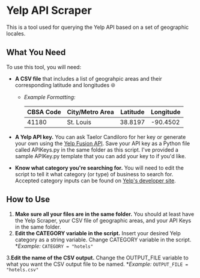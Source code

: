 # Yelp API Scraper
This is a tool used for querying the Yelp API based on a set of geographic locales.

## What You Need
To use this tool, you will need:
* __A CSV file__ that includes a list of geograhpic areas and their corresponding latitude and longitudes :globe_with_meridians:
    * _Example Formatting:_

        | CBSA Code | City/Metro Area | Latitude | Longitude |
        | ------- | ------- | ------- | ------- |
        | 41180 | St. Louis | 38.8197 | -90.4502 |

* __A Yelp API key.__ You can ask Taelor Candiloro for her key or generate your own using the [Yelp Fusion API](https://www.yelp.com/developers/documentation/v3/authentication). Save your API key as a Python file called APIKeys.py in the same folder as this script. I've provided a sample APIKey.py template that you can add your key to if you'd like.
* __Know what category you're searching for.__ You will need to edit the script to tell it what category (or type) of business to search for. Accepted category inputs can be found on [Yelp's developer site](https://www.yelp.com/developers/documentation/v3/all_category_list).

## How to Use
1. __Make sure all your files are in the same folder.__ You should at least have the Yelp Scraper, your CSV file of geographic areas, and your API Keys in the same folder.
2. __Edit the CATEGORY variable in the script.__ Insert your desired Yelp category as a string variable. Change CATEGORY variable in the script.
    *_Example:_
        ```
        CATEGORY = "hotels"
        ```

3.__Edit the name of the CSV output.__ Change the OUTPUT_FILE variable to what you want the CSV output file to be named.
    *_Example:_
        ```
        OUTPUT_FILE = "hotels.csv"
        ```
